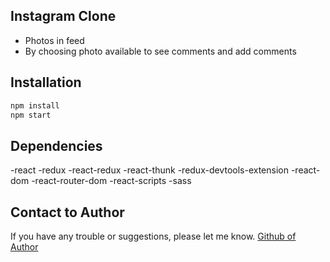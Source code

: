 ## Instagram Clone
 - Photos in feed
 - By choosing photo available to see comments and add comments
 
## Installation
```bash
npm install
npm start
```

## Dependencies
-react
-redux
-react-redux
-react-thunk
-redux-devtools-extension
-react-dom
-react-router-dom
-react-scripts
-sass

## Contact to Author
If you have any trouble or suggestions, please let me know.
[Github of Author](https://github.com/onurozdemir26)
